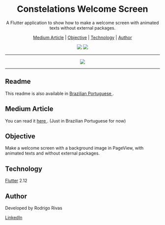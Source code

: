 <h1 align="center">Constelations Welcome Screen</h1>
<p align="center">A Flutter application to show how to make a welcome screen with animated texts without external packages.</p>

<p align="center">
    <a href="#medium_article">Medium Article</a> | 
    <a href="#objective">Objective</a> | 
    <a href="#technology">Technology</a> | 
    <a href="#author">Author</a>
</p>

<div align="center">
    <img src="https://img.shields.io/badge/progress-complete-green"/>
    <img src="https://img.shields.io/badge/medium-published-black"/>
</div>

<hr/>

<div align="center">
    <img src="assets/medium/toMedium.gif"/>
</div>

<hr/>

<p>
    <h2>Readme</h2>
    <p>This readme is also available in
        <a href="https://github.com/RODRIG0RIVAS/medium-constelations-welcome-screen/blob/master/README_pt-br.md" target="_blank">
        Brazilian Portuguese
        </a>
        .
    </p>
</p>

<p id="#medium_article">
    <h2>Medium Article</h2>
    <p>You can read it 
        <a href="https://medium.com/@rodrigorivasdev/welcome-screen-com-texto-animado-utilizando-flutter-c9750066c5f1" target="_blank">
        here
        </a>
        . (Just in Brazilian Portuguese for now)
    </p>
</p>


<p id="#objective">
    <h2>Objective</h2>
    <p>Make a welcome screen with a background image in PageView, with animated texts and without external packages.</p>
</p>

<p id="#technology">
    <h2>Technology</h2>
    <p><a href="https://flutter.dev/" target="_blank">Flutter</a> 2.12</p>
</p>

<p id="#author">
    <h2>Author</h2>
    <p>Developed by Rodrigo Rivas</p>
    <a href="https://www.linkedin.com/in/rodrigo-rivas-dev/" target="_blank">LinkedIn</a>
</p>